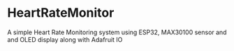 # HeartRateMonitor
A simple Heart Rate Monitoring system using ESP32, MAX30100 sensor and and OLED display along with Adafruit IO
